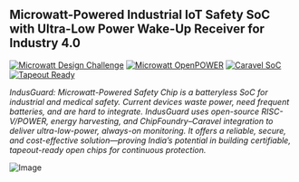 ## **Microwatt-Powered Industrial IoT Safety SoC with Ultra-Low Power Wake-Up Receiver for Industry 4.0**

[![Microwatt Design Challenge](https://img.shields.io/badge/Microwatt%20Design%20Challenge-Participating-blue)](https://chipfoundry.io/challenges/microwatt)
[![Microwatt OpenPOWER](https://img.shields.io/badge/Core-Microwatt%20OpenPOWER-darkred)](https://github.com/antonblanchard/microwatt)
[![Caravel SoC](https://img.shields.io/badge/Integration-Caravel%20SoC-darkgreen)](https://github.com/efabless/caravel)
[![Tapeout Ready](https://img.shields.io/badge/Goal-Tapeout%20Ready-purple)](https://en.wikipedia.org/wiki/Photomask)

*IndusGuard: Microwatt-Powered Safety Chip is a batteryless SoC for industrial and medical safety. Current devices waste power, need frequent batteries, and are hard to integrate. IndusGuard uses open-source RISC-V/POWER, energy harvesting, and ChipFoundry–Caravel integration to deliver ultra-low-power, always-on monitoring. It offers a reliable, secure, and cost-effective solution—proving India’s potential in building certifiable, tapeout-ready open chips for continuous protection.*

![Image](https://github.com/user-attachments/assets/3d98cbc6-7ca3-4f79-8f1a-7e431ba99683)

